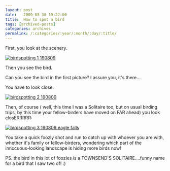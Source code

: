 ```yaml
---
layout: post
date:	2009-08-30 19:22:00
title:  How to spot a bird
tags: [archived-posts]
categories: archives
permalink: /:categories/:year/:month/:day/:title/
---
```

First, you look at the scenery.


<a href="http://s562.photobucket.com/albums/ss67/pugaippadam/?action=view&current=IMG_4611.jpg" target="_blank"><img src="http://i562.photobucket.com/albums/ss67/pugaippadam/IMG_4611.jpg" border="0" alt="birdspotting 1 190809"></a>

Then you see the bird.

Can you see the bird in the first picture? I assure you, it's there....

<lj-cut text="where the bird is">


You have to look close:


<a href="http://s562.photobucket.com/albums/ss67/pugaippadam/?action=view&current=IMG_4612.jpg" target="_blank"><img src="http://i562.photobucket.com/albums/ss67/pugaippadam/IMG_4612.jpg" border="0" alt="birdspotting 2 190809"></a>


Then, of course ( well, this time I was a Solitaire too, but on  usual birding trips, by this time your fellow-birders have moved on FAR ahead) you look closERRRRR:


<a href="http://s562.photobucket.com/albums/ss67/pugaippadam/?action=view&current=IMG_4613.jpg" target="_blank"><img src="http://i562.photobucket.com/albums/ss67/pugaippadam/IMG_4613.jpg" border="0" alt="birdspotting 3 190809 eagle falls"></a>


</lj-cut>


You take a quick foozly shot and run to catch up with whoever you are with, whether it's family or fellow-birders, wondering which part of the innocuous-looking landscape is hiding more birds now!

PS. the bird in this lot of foozles is a TOWNSEND'S SOLITAIRE....funny name for a bird that I saw two of! :)
